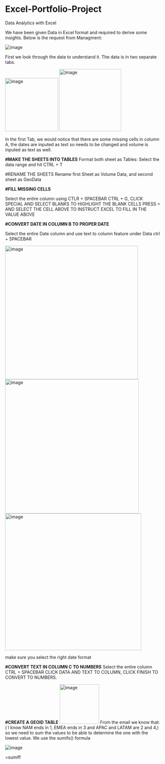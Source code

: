 # Excel-Portfolio-Project

Data Analytics with Excel

We have been given Data in Excel format and required to derive some insights. Below is the request from Managment:


		
						
![image](https://user-images.githubusercontent.com/108949165/209159351-09322be8-432c-4f4f-a18f-057d0119ccaf.png)



First we look through the data to understand it. The data is in two separate tabs.


<img width="172" alt="image" src="https://user-images.githubusercontent.com/108949165/209160349-0bb84a33-4bda-4644-b9a2-7cb9f5aeaa47.png">



<img width="201" alt="image" src="https://user-images.githubusercontent.com/108949165/209160556-3252b41f-e825-4511-a781-456582aeeaec.png">




In the first Tab, we would notice that there are some missing cells in column A, the dates are inputed as text so needs to be changed and volume is inputed as text as well. 




**#MAKE THE SHEETS INTO TABLES**
Format both sheet as Tables: Select the data range and hit CTRL + T


#RENAME THE SHEETS
Rename first Sheet as Volume Data, and second sheet as GeoData


**#FILL MISSING CELLS**

Select the entire column using CTLR + SPACEBAR
CTRL + G, CLICK SPECIAL AND SELECT BLANKS TO HIGHLIGHT THE BLANK CELLS
PRESS = AND SELECT THE CELL ABOVE TO INSTRUCT EXCEL TO FILL IN THE VALUE ABOVE



**#CONVERT DATE IN COLUMN B TO PROPER DATE**

Select the entire Date column and use text to column feature under Data ctrl + SPACEBAR

<img width="431" alt="image" src="https://user-images.githubusercontent.com/108949165/209162788-313869a7-f4ab-4bf6-bb1a-89ed14593a63.png">







<img width="434" alt="image" src="https://user-images.githubusercontent.com/108949165/209162866-b8078415-01bc-4fa5-97e8-87d11f592002.png">





<img width="442" alt="image" src="https://user-images.githubusercontent.com/108949165/209162968-0cba26c3-b14a-4bf0-b8f1-f104421a3cc9.png">








make sure you select the right date format







**#CONVERT TEXT IN COLUMN C TO NUMBERS**
Select the entire column CTRL + SPACEBAR
CLICK DATA AND TEXT TO COLUMN, CLICK FINISH TO CONVERT TO NUMBERS.




**#CREATE A GEOID TABLE**
<img width="128" alt="image" src="https://user-images.githubusercontent.com/108949165/209167923-20f035f9-b56d-4df4-a054-0b44cb4c5714.png">
From the email we know that: ( I know NAM ends in 1, EMEA ends in 3 and APAC and LATAM are 2 and 4,) so we need to sum the values to be able to determine the one with the lowest value. We use the sumifs() formula



![image](https://user-images.githubusercontent.com/108949165/209168678-1b216d37-90f4-40da-ad03-9c8b9c73a20c.png)














=sumiff



